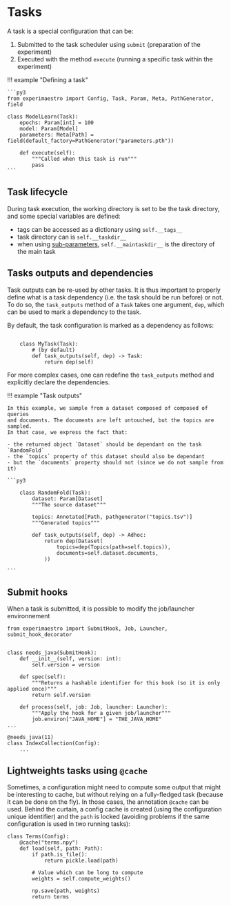# Tasks

A task is a special configuration that can be:

1. Submitted to the task scheduler using `submit` (preparation of the experiment)
1. Executed with the method `execute` (running a specific task within the experiment)

!!! example "Defining a task"

    ```py3
    from experimaestro import Config, Task, Param, Meta, PathGenerator, field

    class ModelLearn(Task):
        epochs: Param[int] = 100
        model: Param[Model]
        parameters: Meta[Path] = field(default_factory=PathGenerator("parameters.pth"))

        def execute(self):
            """Called when this task is run"""
            pass
    ```

## Task lifecycle

During task execution, the working directory
is set to be the task directory, and
some special variables are defined:

- tags can be accessed as a dictionary using `self.__tags__`
- task directory can is `self.__taskdir__`
- when using [sub-parameters](./config.md#sub-parameters), `self.__maintaskdir__` is the directory of the main task


## Tasks outputs and dependencies

Task outputs can be re-used by other tasks. It is thus important
to properly define what is a task dependency (i.e. the task
should be run before) or not. To do so, the `task_outputs` method
of a `Task` takes one argument, `dep`, which can be used to mark a dependency
to the task.

By default, the task configuration is marked as a dependency as follows:

```py3

    class MyTask(Task):
        # (by default)
        def task_outputs(self, dep) -> Task:
            return dep(self)
```

For more complex cases, one can redefine the `task_outputs` method
and explicitly declare the dependencies.

!!! example "Task outputs"

    In this example, we sample from a dataset composed of composed of queries
    and documents. The documents are left untouched, but the topics are sampled.
    In that case, we express the fact that:

    - the returned object `Dataset` should be dependant on the task `RandomFold`
    - the `topics` property of this dataset should also be dependant
    - but the `documents` property should not (since we do not sample from it)

    ```py3

        class RandomFold(Task):
            dataset: Param[Dataset]
            """The source dataset"""

            topics: Annotated[Path, pathgenerator("topics.tsv")]
            """Generated topics"""

            def task_outputs(self, dep) -> Adhoc:
                return dep(Dataset(
                    topics=dep(Topics(path=self.topics)),
                    documents=self.dataset.documents,
                ))

    ```


## Submit hooks

When a task is submitted, it is possible to modify the job/launcher environnement

```py3
from experimaestro import SubmitHook, Job, Launcher, submit_hook_decorator


class needs_java(SubmitHook):
    def __init__(self, version: int):
        self.version = version

    def spec(self):
        """Returns a hashable identifier for this hook (so it is only applied once)"""
        return self.version

    def process(self, job: Job, launcher: Launcher):
        """Apply the hook for a given job/launcher"""
        job.environ["JAVA_HOME"] = "THE_JAVA_HOME"
...

@needs_java(11)
class IndexCollection(Config):
    ...
```


## Lightweights tasks using `@cache`

Sometimes, a configuration might need to compute some output that might be interesting to cache, but without relying on a fully-fledged task (because it can be done on the fly). In those cases, the annotation `@cache` can be used. Behind the curtain, a config cache is created (using the configuration unique identifier) and the `path` is locked (avoiding problems if the same configuration is used in two running tasks):

```py3
class Terms(Config):
    @cache("terms.npy")
    def load(self, path: Path):
        if path.is_file():
            return pickle.load(path)

        # Value which can be long to compute
        weights = self.compute_weights()

        np.save(path, weights)
        return terms


```
